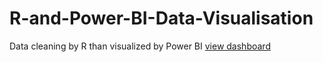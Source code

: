 # R-and-Power-BI-Data-Visualisation
Data cleaning by R than visualized by Power BI
[view dashboard ](https://app.powerbi.com/groups/me/reports/de5e217f-202f-4d21-8d03-203db75fb6ce/ReportSection)
